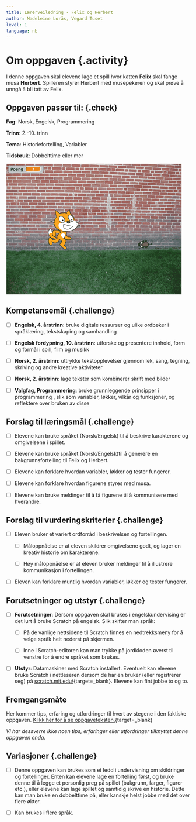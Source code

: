 ```yaml
---
title: Lærerveiledning - Felix og Herbert
author: Madeleine Lorås, Vegard Tuset
level: 1
language: nb
---
```



# Om oppgaven {.activity}

I denne oppgaven skal elevene lage et spill hvor katten __Felix__ skal fange
musa __Herbert__. Spilleren styrer Herbert med musepekeren og skal prøve å unngå
å bli tatt av Felix.

## Oppgaven passer til: {.check}

 __Fag__: Norsk, Engelsk, Programmering

__Trinn__: 2.-10. trinn

__Tema__: Historiefortelling, Variabler

__Tidsbruk__: Dobbelttime eller mer

![Bilde av Felix og Herbert](felix_og_herbert.png)

## Kompetansemål {.challenge}

- [ ] __Engelsk, 4. årstrinn__: bruke digitale ressurser og ulike ordbøker i
        språklæring, tekstskaping og samhandling

- [ ] __Engelsk fordypning, 10. årstrinn__: utforske og presentere innhold,
        form og formål i spill, film og musikk

- [ ] __Norsk, 2. årstrinn__: uttrykke tekstopplevelser gjennom lek, sang,
      tegning, skriving og andre kreative aktiviteter

- [ ] __Norsk, 2. årstrinn__: lage tekster som kombinerer skrift med bilder

- [ ] __Valgfag, Programmering__: bruke grunnleggende prinsipper i programmering
      , slik som variabler, løkker, vilkår og funksjoner, og reflektere over
      bruken av disse

## Forslag til læringsmål {.challenge}

- [ ] Elevene kan bruke språket (Norsk/Engelsk) til å beskrive karakterene og
      omgivelsene i spillet.

- [ ] Elevene kan bruke språket (Norsk/Engelsk)til å generere en
      bakgrunnsfortelling til Felix og Herbert.

- [ ] Elevene kan forklare hvordan variabler, løkker og tester fungerer.

- [ ] Elevene kan forklare hvordan figurene styres med musa.

- [ ] Elevene kan bruke meldinger til å få figurene til å kommunisere med hverandre.

## Forslag til vurderingskriterier {.challenge}

- [ ] Eleven bruker et variert ordforråd i beskrivelsen og fortellingen.

  - [ ] Måloppnåelse er at eleven skildrer omgivelsene godt, og lager en kreativ
        historie om karakterene.

  - [ ] Høy måloppnåelse er at eleven bruker meldinger til å illustrere
        kommunikasjon i fortellingen.

- [ ] Eleven kan forklare muntlig hvordan variabler, løkker og tester fungerer.

## Forutsetninger og utstyr {.challenge}

- [ ] __Forutsetninger__: Dersom oppgaven skal brukes i engelskundervising er
      det lurt å bruke Scratch på engelsk. Slik skifter man språk:

  - [ ] På de vanlige nettsidene til Scratch finnes en nedtrekksmeny for
    å velge språk helt nederst på skjermen.

  - [ ] Inne i Scratch-editoren kan man trykke på jordkloden øverst til
    venstre for å endre språket som brukes.

- [ ] __Utstyr__: Datamaskiner med Scratch installert. Eventuelt kan elevene
      bruke Scratch i nettleseren dersom de har en bruker (eller registrerer
      seg) på [scratch.mit.edu/](http://scratch.mit.edu/){target=_blank}.
      Elevene kan fint jobbe to og to.

## Fremgangsmåte

Her kommer tips, erfaring og utfordringer til hvert av stegene i den faktiske
oppgaven. [Klikk her for å se
oppgaveteksten.](../felix_og_herbert/felix_og_herbert.html){target=_blank}

_Vi har dessverre ikke noen tips, erfaringer eller utfordringer tilknyttet denne oppgaven enda._

## Variasjoner {.challenge}

- [ ] Denne oppgaven kan brukes som et ledd i undervisning om skildringer og
      fortellinger. Enten kan elevene lage en fortelling først, og bruke denne
      til å legge et personlig preg på spillet (bakgrunn, farger, figurer etc.),
      eller elevene kan lage spillet og samtidig skrive en historie. Dette kan
      man bruke en dobbelttime på, eller kanskje helst jobbe med det over flere
      økter.

- [ ] Kan brukes i flere språk.
